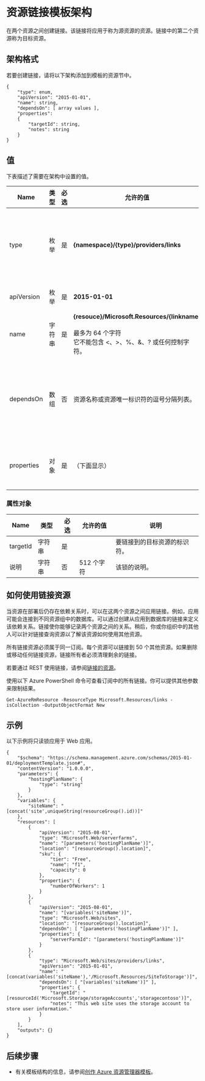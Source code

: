 <properties
   pageTitle="用于链接资源的资源管理器模板 | Microsoft Azure"
   description="介绍用于通过模板在相关资源之间部署链接的资源管理器架构。"
   services="azure-resource-manager"
   documentationCenter="na"
   authors="tfitzmac"
   manager="wpickett"
   editor=""/>

<tags
   ms.service="azure-resource-manager"
   ms.date="01/04/2016"
   wacn.date="02/26/2016"/>

# 资源链接模板架构

在两个资源之间创建链接。该链接将应用于称为源资源的资源。链接中的第二个资源称为目标资源。

## 架构格式

若要创建链接，请将以下架构添加到模板的资源节中。
    
    {
        "type": enum,
        "apiVersion": "2015-01-01",
        "name": string,
        "dependsOn": [ array values ],
        "properties":
        {
            "targetId": string,
            "notes": string
        }
    }



## 值

下表描述了需要在架构中设置的值。

| Name | 类型 | 必选 | 允许的值 | 说明 |
| ---- | ---- | -------- | ---------------- | ----------- |
| type | 枚举 | 是 | **{namespace}/{type}/providers/links** | 要创建的资源类型。{namespace} 和 {type} 值是指源资源的提供程序命名空间和资源类型。 |
| apiVersion | 枚举 | 是 | **2015-01-01** | 要用于创建该资源的 API 版本。 |  
| name | 字符串 | 是 | **{resouce}/Microsoft.Resources/{linkname}**<br /><br />最多为 64 个字符<br />它不能包含 <、>、%、&、? 或任何控制字符。 | 一个值，用于指定源资源的名称和链接名称。 |
| dependsOn | 数组 | 否 | 资源名称或资源唯一标识符的逗号分隔列表。 | 此链接依赖的资源的集合。如果要链接的资源部署在同一模板中，请在此元素中包含这些资源名称以确保它们先部署。 | 
| properties | 对象 | 是 | （下面显示） | 一个对象，标识要链接到的资源，以及有关该链接的说明。 |  

### 属性对象

| Name | 类型 | 必选 | 允许的值 | 说明 |
| ------- | ---- | ---------------- | -------- | ----------- |
| targetId | 字符串 | 是 | | 要链接到的目标资源的标识符。 |
| 说明 | 字符串 | 否 | 512 个字符 | 该锁的说明。 |


## 如何使用链接资源

当资源在部署后仍存在依赖关系时，可以在这两个资源之间应用链接。例如，应用可能会连接到不同资源组中的数据库。可以通过创建从应用到数据库的链接来定义该依赖关系。链接使你能够记录两个资源之间的关系。稍后，你或你组织中的其他人可以针对链接查询资源以了解该资源如何使用其他资源。

所有链接资源必须属于同一订阅。每个资源可以链接到 50 个其他资源。如果删除或移动任何链接资源，链接所有者必须清理剩余的链接。

若要通过 REST 使用链接，请参阅[链接的资源](https://msdn.microsoft.com/zh-cn/library/azure/mt238499.aspx)。

使用以下 Azure PowerShell 命令可查看订阅中的所有链接。你可以提供其他参数来限制结果。

    Get-AzureRmResource -ResourceType Microsoft.Resources/links -isCollection -OutputObjectFormat New

## 示例

以下示例将只读锁应用于 Web 应用。

    {
        "$schema": "https://schema.management.azure.com/schemas/2015-01-01/deploymentTemplate.json#",
        "contentVersion": "1.0.0.0",
        "parameters": {
            "hostingPlanName": {
                "type": "string"
            }
        },
        "variables": {
            "siteName": "[concat('site',uniqueString(resourceGroup().id))]"
        },
        "resources": [
            {
                "apiVersion": "2015-08-01",
                "type": "Microsoft.Web/serverfarms",
                "name": "[parameters('hostingPlanName')]",
                "location": "[resourceGroup().location]",
                "sku": {
                    "tier": "Free",
                    "name": "f1",
                    "capacity": 0
                },
                "properties": {
                    "numberOfWorkers": 1
                }
            },
            {
                "apiVersion": "2015-08-01",
                "name": "[variables('siteName')]",
                "type": "Microsoft.Web/sites",
                "location": "[resourceGroup().location]",
                "dependsOn": [ "[parameters('hostingPlanName')]" ],
                "properties": {
                    "serverFarmId": "[parameters('hostingPlanName')]"
                }
            },
            {
                "type": "Microsoft.Web/sites/providers/links",
                "apiVersion": "2015-01-01",
                "name": "[concat(variables('siteName'),'/Microsoft.Resources/SiteToStorage')]",
                "dependsOn": [ "[variables('siteName')]" ],
                "properties": {
                    "targetId": "[resourceId('Microsoft.Storage/storageAccounts','storagecontoso')]",
                    "notes": "This web site uses the storage account to store user information."
                }
    	    }
        ],
        "outputs": {}
    }


## 后续步骤

- 有关模板结构的信息，请参阅[创作 Azure 资源管理器模板](/documentation/articles/resource-group-authoring-templates)。

<!---HONumber=Mooncake_0215_2016-->